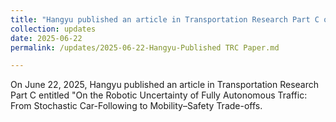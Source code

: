 ```yaml
---
title: "Hangyu published an article in Transportation Research Part C on June 22, 2025,"
collection: updates
date: 2025-06-22
permalink: /updates/2025-06-22-Hangyu-Published TRC Paper.md

---
```

On June 22, 2025, Hangyu published an article in Transportation Research Part C entitled "On the Robotic Uncertainty of Fully Autonomous Traffic: From Stochastic Car-Following to Mobility–Safety Trade-offs.
